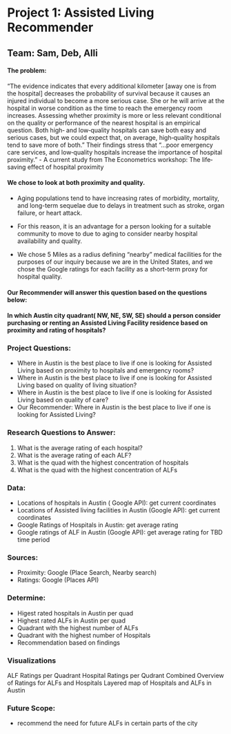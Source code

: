 
# Project 1: Assisted Living Recommender
## Team: Sam, Deb, Alli
#### The problem:  
“The evidence indicates that every additional kilometer [away one is from the hospital] decreases the probability of survival because it causes an injured individual to become a more serious case. She or he will arrive at the hospital in worse condition as the time to reach the emergency room increases. Assessing whether proximity is more or less relevant conditional on the quality or performance of the nearest hospital is an empirical question. Both high‐ and low‐quality hospitals can save both easy and serious cases, but we could expect that, on average, high‐quality hospitals tend to save more of both.” 
Their findings stress that “…poor emergency care services, and low‐quality hospitals increase the importance of hospital proximity.”  - A current study from The Econometrics workshop: The life‐saving effect of hospital proximity

#### We chose to look at both proximity and quality. 

* Aging populations tend to have increasing rates of morbidity, mortality, and long-term sequelae due to delays in treatment such as stroke, organ failure, or heart attack.    

* For this reason, it is an advantage for a person looking for a suitable community to move to due to aging to consider nearby hospital availability and quality.  

* We chose 5 Miles as a radius defining “nearby” medical facilities for the purposes of our inquiry because we are in the United States, and we chose the Google ratings for each facility as a short-term proxy for hospital quality.  


#### Our Recommender will answer this question based on the questions below:   
#### In which Austin city quadrant( NW, NE, SW, SE) should a person consider purchasing or renting an Assisted Living Facility residence based on proximity and rating of hospitals? 

### Project Questions:  
* Where in Austin is the best place to live if one is looking for Assisted Living based on proximity to hospitals and emergency rooms? 
* Where in Austin is the best place to live if one is looking for Assisted Living based on quality of living situation? 
* Where in Austin is the best place to live if one is looking for Assisted Living based on quality of care? 
* Our Recommender: Where in Austin is the best place to live if one is looking for Assisted Living? 

### Research Questions to Answer:
1. What is the average rating of each hospital? 
2. What is the average rating of each ALF? 
3. What is the quad with the highest concentration of hospitals
4. What is the quad with the highest concentration of ALFs


### Data:
* Locations of hospitals in Austin ( Google API): get current coordinates
* Locations of Assisted living facilities in Austin (Google API): get current coordinates
* Google Ratings of Hospitals in Austin: get average rating 
* Google ratings of ALF in Austin (Google API): get average rating for TBD time period  


### Sources:
* Proximity: Google (Place Search, Nearby search)  
* Ratings: Google (Places API)

### Determine: 
* Higest rated hospitals in Austin per quad 
* Highest rated ALFs in Austin per quad  
* Quadrant with the highest number of ALFs
* Quadrant with the highest number of Hospitals
* Recommendation based on findings


### Visualizations 
ALF Ratings per Quadrant
Hospital Ratings per Qudrant
Combined Overview of Ratings for ALFs and Hospitals
Layered map of Hospitals and ALFs in Austin 



### Future Scope:  
* recommend the need for future ALFs in certain parts of the city 



